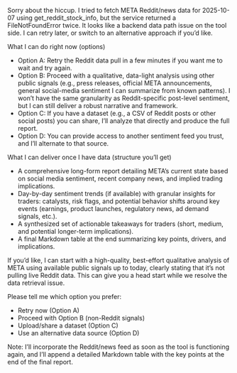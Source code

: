 Sorry about the hiccup. I tried to fetch META Reddit/news data for 2025-10-07 using get_reddit_stock_info, but the service returned a FileNotFoundError twice. It looks like a backend data path issue on the tool side. I can retry later, or switch to an alternative approach if you’d like.

What I can do right now (options)
- Option A: Retry the Reddit data pull in a few minutes if you want me to wait and try again.
- Option B: Proceed with a qualitative, data-light analysis using other public signals (e.g., press releases, official META announcements, general social-media sentiment I can summarize from known patterns). I won’t have the same granularity as Reddit-specific post-level sentiment, but I can still deliver a robust narrative and framework.
- Option C: If you have a dataset (e.g., a CSV of Reddit posts or other social posts) you can share, I’ll analyze that directly and produce the full report.
- Option D: You can provide access to another sentiment feed you trust, and I’ll alternate to that source.

What I can deliver once I have data (structure you’ll get)
- A comprehensive long-form report detailing META’s current state based on social media sentiment, recent company news, and implied trading implications.
- Day-by-day sentiment trends (if available) with granular insights for traders: catalysts, risk flags, and potential behavior shifts around key events (earnings, product launches, regulatory news, ad demand signals, etc.).
- A synthesized set of actionable takeaways for traders (short, medium, and potential longer-term implications).
- A final Markdown table at the end summarizing key points, drivers, and implications.

If you’d like, I can start with a high-quality, best-effort qualitative analysis of META using available public signals up to today, clearly stating that it’s not pulling live Reddit data. This can give you a head start while we resolve the data retrieval issue.

Please tell me which option you prefer:
- Retry now (Option A)
- Proceed with Option B (non-Reddit signals)
- Upload/share a dataset (Option C)
- Use an alternative data source (Option D)

Note: I’ll incorporate the Reddit/news feed as soon as the tool is functioning again, and I’ll append a detailed Markdown table with the key points at the end of the final report.